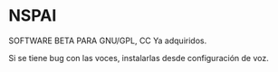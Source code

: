 # NSPAI
SOFTWARE BETA PARA GNU/GPL, CC Ya adquiridos.

Si se tiene bug con las voces, instalarlas desde configuración de voz.
